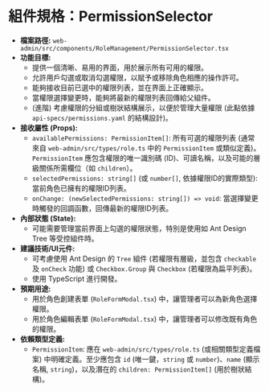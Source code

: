 # 組件規格：PermissionSelector

- **檔案路徑:** `web-admin/src/components/RoleManagement/PermissionSelector.tsx`
- **功能目標:**
    - 提供一個清晰、易用的界面，用於展示所有可用的權限。
    - 允許用戶勾選或取消勾選權限，以賦予或移除角色相應的操作許可。
    - 能夠接收目前已選中的權限列表，並在界面上正確顯示。
    - 當權限選擇變更時，能夠將最新的權限列表回傳給父組件。
    - (進階) 考慮權限的分組或樹狀結構展示，以便於管理大量權限 (此點依據 `api-specs/permissions.yaml` 的結構設計)。
- **接收屬性 (Props):**
    - `availablePermissions: PermissionItem[]`: 所有可選的權限列表 (通常來自 `web-admin/src/types/role.ts` 中的 `PermissionItem` 或類似定義)。 `PermissionItem` 應包含權限的唯一識別碼 (ID)、可讀名稱，以及可能的層級關係所需欄位（如 `children`）。
    - `selectedPermissions: string[]` (或 `number[]`, 依據權限ID的實際類型): 當前角色已擁有的權限ID列表。
    - `onChange: (newSelectedPermissions: string[]) => void`: 當選擇變更時觸發的回調函數，回傳最新的權限ID列表。
- **內部狀態 (State):**
    - 可能需要管理當前界面上勾選的權限狀態，特別是使用如 Ant Design Tree 等受控組件時。
- **建議技術/UI元件:**
    - 可考慮使用 Ant Design 的 `Tree` 組件 (若權限有層級，並包含 `checkable` 及 `onCheck` 功能) 或 `Checkbox.Group` 與 `Checkbox` (若權限為扁平列表)。
    - 使用 TypeScript 進行開發。
- **預期用途:**
    - 用於角色創建表單 (`RoleFormModal.tsx`) 中，讓管理者可以為新角色選擇權限。
    - 用於角色編輯表單 (`RoleFormModal.tsx`) 中，讓管理者可以修改既有角色的權限。
- **依賴類型定義:**
    - `PermissionItem`: 應在 `web-admin/src/types/role.ts` (或相關類型定義檔案) 中明確定義。至少應包含 `id` (唯一鍵，`string` 或 `number`)、`name` (顯示名稱, `string`)，以及潛在的 `children: PermissionItem[]` (用於樹狀結構)。 